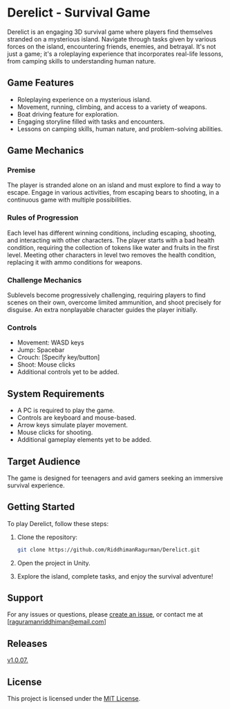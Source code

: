# Derelict - Survival Game

Derelict is an engaging 3D survival game where players find themselves stranded on a mysterious island. Navigate through tasks given by various forces on the island, encountering friends, enemies, and betrayal. It's not just a game; it's a roleplaying experience that incorporates real-life lessons, from camping skills to understanding human nature.

## Game Features

- Roleplaying experience on a mysterious island.
- Movement, running, climbing, and access to a variety of weapons.
- Boat driving feature for exploration.
- Engaging storyline filled with tasks and encounters.
- Lessons on camping skills, human nature, and problem-solving abilities.

## Game Mechanics

### Premise

The player is stranded alone on an island and must explore to find a way to escape. Engage in various activities, from escaping bears to shooting, in a continuous game with multiple possibilities.

### Rules of Progression

Each level has different winning conditions, including escaping, shooting, and interacting with other characters. The player starts with a bad health condition, requiring the collection of tokens like water and fruits in the first level. Meeting other characters in level two removes the health condition, replacing it with ammo conditions for weapons.

### Challenge Mechanics

Sublevels become progressively challenging, requiring players to find scenes on their own, overcome limited ammunition, and shoot precisely for disguise. An extra nonplayable character guides the player initially.

### Controls

- Movement: WASD keys
- Jump: Spacebar
- Crouch: [Specify key/button]
- Shoot: Mouse clicks
- Additional controls yet to be added.

## System Requirements

- A PC is required to play the game.
- Controls are keyboard and mouse-based.
- Arrow keys simulate player movement.
- Mouse clicks for shooting.
- Additional gameplay elements yet to be added.

## Target Audience

The game is designed for teenagers and avid gamers seeking an immersive survival experience.

## Getting Started

To play Derelict, follow these steps:

1. Clone the repository:

    ```bash
    git clone https://github.com/RiddhimanRagurman/Derelict.git
    ```

2. Open the project in Unity.

3. Explore the island, complete tasks, and enjoy the survival adventure!

## Support

For any issues or questions, please [create an issue](https://github.com/RiddhimanRagurman/Derelict/issues), or contact me at [raguramanriddhiman@email.com] 

## Releases

[v1.0.07.](https://github.com/RiddhimanRaguraman/CloudsRescue/releases/tag/v1.0.07)

## License

This project is licensed under the [MIT License](LICENSE).
